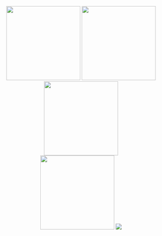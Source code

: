 <div align="center">
    <img src="https://github.com/SofiaWongg/Bullseye/assets/69434698/5a183463-c9d4-4ea9-8ad7-e2675abe7ea3" width="200" />
    <img src="https://github.com/SofiaWongg/Bullseye/assets/69434698/639897bc-f4c7-42b9-81b6-5df280e21668" width="200" />
    <img src="https://github.com/SofiaWongg/Bullseye/assets/69434698/ab9e96f7-c198-4325-b108-89b348e9202d" width="200" />
    <br />
    <img src="https://github.com/SofiaWongg/Bullseye/assets/69434698/acfecee7-84ca-498c-bc3d-3edb597e61f5" width="200" />
    <img src="https://github.com/SofiaWongg/Bullseye/assets/69434698/0079c423-e198-47a4-b513-eacfbf23ab46" />
</div>
